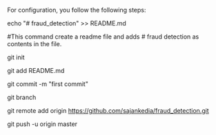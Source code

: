 For configuration, you follow the following steps:

echo "# fraud_detection" >> README.md 

#This command create a readme file and adds # fraud detection as contents in the file.

git init

git add README.md

git commit -m "first commit"

git branch

git remote add origin https://github.com/sajankedia/fraud_detection.git

git push -u origin master
